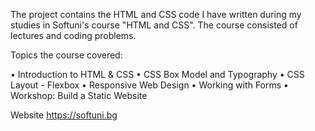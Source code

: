 The project contains the HTML and CSS code I have written during my studies in Softuni's course "HTML and CSS". The course consisted of lectures and coding problems.

Topics the course covered:

• Introduction to HTML & CSS 
• CSS Box Model and Typography • CSS Layout - Flexbox 
• Responsive Web Design 
• Working with Forms 
• Workshop: Build a Static Website 

Website https://softuni.bg 
